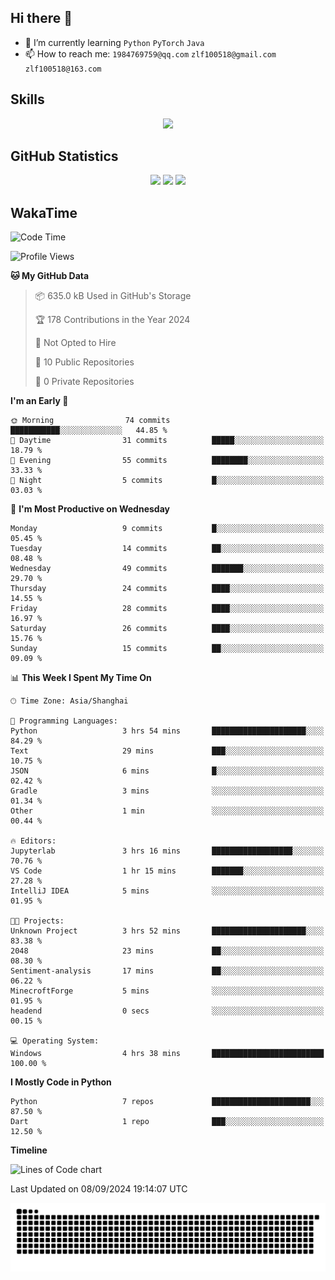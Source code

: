 ## Hi there 👋

- 🌱 I’m currently learning `Python` `PyTorch` `Java`
- 📫 How to reach me: `1984769759@qq.com` `zlf100518@gmail.com` `zlf100518@163.com`

## Skills
<div align="center"> <img src="https://skillicons.dev/icons?i=python,linux,git,github,html,css,js" /> </div>

## GitHub Statistics

<div align="center">
  <img src="https://github-readme-stats.vercel.app/api?username=mrcchenfeng&show_icons=true&theme=tokyonight" />
  <img src="https://github-readme-stats.vercel.app/api/top-langs/?username=mrcchenfeng&show_icons=true&theme=tokyonight" />
  <img src="https://github-readme-activity-graph.vercel.app/graph?username=mrcchenfeng&theme=xcode" />
</div>

## WakaTime

<!--START_SECTION:waka-->
![Code Time](http://img.shields.io/badge/Code%20Time-82%20hrs%2016%20mins-blue)

![Profile Views](http://img.shields.io/badge/Profile%20Views-2-blue)

**🐱 My GitHub Data** 

> 📦 635.0 kB Used in GitHub's Storage 
 > 
> 🏆 178 Contributions in the Year 2024
 > 
> 🚫 Not Opted to Hire
 > 
> 📜 10 Public Repositories 
 > 
> 🔑 0 Private Repositories 
 > 
**I'm an Early 🐤** 

```text
🌞 Morning                74 commits          ███████████░░░░░░░░░░░░░░   44.85 % 
🌆 Daytime                31 commits          █████░░░░░░░░░░░░░░░░░░░░   18.79 % 
🌃 Evening                55 commits          ████████░░░░░░░░░░░░░░░░░   33.33 % 
🌙 Night                  5 commits           █░░░░░░░░░░░░░░░░░░░░░░░░   03.03 % 
```
📅 **I'm Most Productive on Wednesday** 

```text
Monday                   9 commits           █░░░░░░░░░░░░░░░░░░░░░░░░   05.45 % 
Tuesday                  14 commits          ██░░░░░░░░░░░░░░░░░░░░░░░   08.48 % 
Wednesday                49 commits          ███████░░░░░░░░░░░░░░░░░░   29.70 % 
Thursday                 24 commits          ████░░░░░░░░░░░░░░░░░░░░░   14.55 % 
Friday                   28 commits          ████░░░░░░░░░░░░░░░░░░░░░   16.97 % 
Saturday                 26 commits          ████░░░░░░░░░░░░░░░░░░░░░   15.76 % 
Sunday                   15 commits          ██░░░░░░░░░░░░░░░░░░░░░░░   09.09 % 
```


📊 **This Week I Spent My Time On** 

```text
🕑︎ Time Zone: Asia/Shanghai

💬 Programming Languages: 
Python                   3 hrs 54 mins       █████████████████████░░░░   84.29 % 
Text                     29 mins             ███░░░░░░░░░░░░░░░░░░░░░░   10.75 % 
JSON                     6 mins              █░░░░░░░░░░░░░░░░░░░░░░░░   02.42 % 
Gradle                   3 mins              ░░░░░░░░░░░░░░░░░░░░░░░░░   01.34 % 
Other                    1 min               ░░░░░░░░░░░░░░░░░░░░░░░░░   00.44 % 

🔥 Editors: 
Jupyterlab               3 hrs 16 mins       ██████████████████░░░░░░░   70.76 % 
VS Code                  1 hr 15 mins        ███████░░░░░░░░░░░░░░░░░░   27.28 % 
IntelliJ IDEA            5 mins              ░░░░░░░░░░░░░░░░░░░░░░░░░   01.95 % 

🐱‍💻 Projects: 
Unknown Project          3 hrs 52 mins       █████████████████████░░░░   83.38 % 
2048                     23 mins             ██░░░░░░░░░░░░░░░░░░░░░░░   08.30 % 
Sentiment-analysis       17 mins             ██░░░░░░░░░░░░░░░░░░░░░░░   06.22 % 
MinecroftForge           5 mins              ░░░░░░░░░░░░░░░░░░░░░░░░░   01.95 % 
headend                  0 secs              ░░░░░░░░░░░░░░░░░░░░░░░░░   00.15 % 

💻 Operating System: 
Windows                  4 hrs 38 mins       █████████████████████████   100.00 % 
```

**I Mostly Code in Python** 

```text
Python                   7 repos             ██████████████████████░░░   87.50 % 
Dart                     1 repo              ███░░░░░░░░░░░░░░░░░░░░░░   12.50 % 
```



**Timeline**

![Lines of Code chart](https://raw.githubusercontent.com/mrcchenfeng/mrcchenfeng/main/assets/bar_graph.png)


 Last Updated on 08/09/2024 19:14:07 UTC
<!--END_SECTION:waka-->

<div align="center"><img src="./assets/github-snake-dark.svg" /></div>
